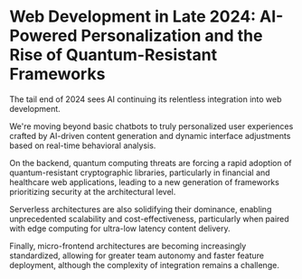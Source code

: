 # Web Development in Late 2024: AI-Powered Personalization and the Rise of Quantum-Resistant Frameworks

The tail end of 2024 sees AI continuing its relentless integration into web development.

We're moving beyond basic chatbots to truly personalized user experiences crafted by AI-driven content generation and dynamic interface adjustments based on real-time behavioral analysis.

On the backend, quantum computing threats are forcing a rapid adoption of quantum-resistant cryptographic libraries, particularly in financial and healthcare web applications, leading to a new generation of frameworks prioritizing security at the architectural level.

Serverless architectures are also solidifying their dominance, enabling unprecedented scalability and cost-effectiveness, particularly when paired with edge computing for ultra-low latency content delivery.

Finally, micro-frontend architectures are becoming increasingly standardized, allowing for greater team autonomy and faster feature deployment, although the complexity of integration remains a challenge.
